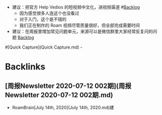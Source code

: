 - 建议：把官方 Help Vedios 的短视频中文化，进视频渠道 #[Backlog](Backlog.md)
    - 因为感觉很多人连这个也没看过
    - 对于入门，这个是不错的
    - 我们正在制作的 Roam 视频尽管质量很好，但全部完成需要时间
- 建议：在周报里增加常见问题单元，来源可以是微信群里大家经常反复问的问题 [Backlog](Backlog.md)

#[Quick Capture](Quick Capture.md)
    - 

# Backlinks
## [周报Newsletter 2020-07-12 002期](周报Newsletter 2020-07-12 002期.md)
- RoamBrain[July 14th, 2020](July 14th, 2020.md)建

